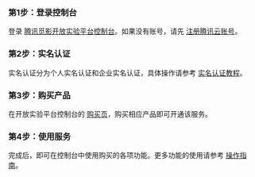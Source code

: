 ### 第1步：登录控制台
登录 [腾讯觅影开放实验平台控制台](https://console.cloud.tencent.com/taop/project-item)。如果没有账号，请先 [注册腾讯云账号](https://cloud.tencent.com/document/product/378/17985)。

### 第2步：实名认证
实名认证分为个人实名认证和企业实名认证，具体操作请参考 [实名认证教程](https://cloud.tencent.com/document/product/378/3592)。

### 第3步：购买产品
在开放实验平台控制台的 [购买页](https://buy.cloud.tencent.com/taop)，购买相应产品即可开通该服务。

### 第4步：使用服务
完成后，即可在控制台中使用购买的各项功能。更多功能的使用请参考 [操作指南](https://cloud.tencent.com/document/product/1353/61288)。
